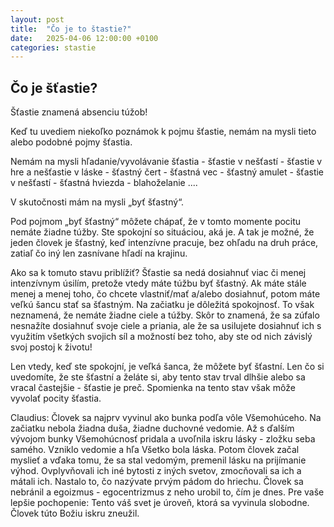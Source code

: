 ```yaml
---
layout: post
title:  "Čo je to štastie?"
date:   2025-04-06 12:00:00 +0100
categories: stastie
---
```


## Čo je šťastie?
Šťastie znamená absenciu túžob!

Keď tu uvediem niekoľko poznámok k pojmu šťastie, nemám na mysli tieto alebo podobné pojmy šťastia.

Nemám na mysli hľadanie/vyvolávanie šťastia - šťastie v nešťastí - šťastie v hre a nešťastie v láske - šťastný čert - šťastná vec - šťastný amulet - šťastie v nešťastí - šťastná hviezda - blahoželanie ....

V skutočnosti mám na mysli „byť šťastný“.

Pod pojmom „byť šťastný“ môžete chápať, že v tomto momente pocitu nemáte žiadne túžby. Ste spokojní so situáciou, aká je. A tak je možné, že jeden človek je šťastný, keď intenzívne pracuje, bez ohľadu na druh práce, zatiaľ čo iný len zasnívane hľadí na krajinu.

Ako sa k tomuto stavu priblížiť? Šťastie sa nedá dosiahnuť viac či menej intenzívnym úsilím, pretože vtedy máte túžbu byť šťastný. Ak máte stále menej a menej toho, čo chcete vlastniť/mať a/alebo dosiahnuť, potom máte veľkú šancu stať sa šťastným. Na začiatku je dôležitá spokojnosť. To však neznamená, že nemáte žiadne ciele a túžby. Skôr to znamená, že sa zúfalo nesnažíte dosiahnuť svoje ciele a priania, ale že sa usilujete dosiahnuť ich s využitím všetkých svojich síl a možností bez toho, aby ste od nich závislý svoj postoj k životu!
  
Len vtedy, keď ste spokojní, je veľká šanca, že môžete byť šťastní. Len čo si uvedomíte, že ste šťastní a želáte si, aby tento stav trval dlhšie alebo sa vracal častejšie - šťastie je preč. Spomienka na tento stav však môže vyvolať pocity šťastia.

Claudius:
Človek sa najprv vyvinul ako bunka podľa vôle Všemohúceho. Na začiatku nebola žiadna duša, žiadne duchovné vedomie. Až s ďalším vývojom bunky Všemohúcnosť pridala a uvoľnila iskru lásky - zložku seba samého. Vzniklo vedomie a hľa
Všetko bola láska.
Potom človek začal myslieť a vďaka tomu, že sa stal vedomým, premenil lásku na prijímanie výhod.
Ovplyvňovali ich iné bytosti z iných svetov, zmocňovali sa ich a mátali ich. Nastalo to, čo nazývate prvým pádom do hriechu.
Človek sa nebránil a egoizmus - egocentrizmus z neho urobil to, čím je dnes.
Pre vaše lepšie pochopenie: Tento váš svet je úroveň, ktorá sa vyvinula slobodne. Človek túto Božiu iskru zneužil.